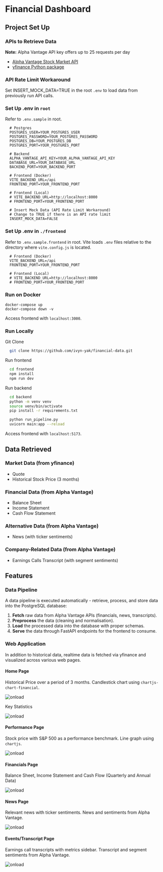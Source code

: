 
# Financial Dashboard

## Project Set Up

### APIs to Retrieve Data 
**Note:** Alpha Vantage API key offers up to 25 requests per day
- [Alpha Vantage Stock Market API](https://www.alphavantage.co/documentation/)  
- [yfinance Python package](https://ranaroussi.github.io/yfinance/)

### API Rate Limit Workaround
Set INSERT_MOCK_DATA=TRUE in the root `.env` to load data from previously run API calls.

### Set Up .env in `root`
Refer to `.env.sample` in root.
```
  # Postgres
  POSTGRES_USER=YOUR_POSTGRES_USER
  POSTGRES_PASSWORD=YOUR_POSTGRES_PASSWORD
  POSTGRES_DB=YOUR_POSTGRES_DB
  POSTGRES_PORT=YOUR_POSTGRES_PORT

  # Backend
  ALPHA_VANTAGE_API_KEY=YOUR_ALPHA_VANTAGE_API_KEY
  DATABASE_URL=YOUR_DATABASE_URL
  BACKEND_PORT=YOUR_BACKEND_PORT

  # Frontend (Docker)
  VITE_BACKEND_URL=/api
  FRONTEND_PORT=YOUR_FRONTEND_PORT

  # Frontend (Local)
  # VITE_BACKEND_URL=http://localhost:8000
  # FRONTEND_PORT=YOUR_FRONTEND_PORT

  # Insert Mock Data (API Rate Limit Workaround)
  # Change to TRUE if there is an API rate limit 
  INSERT_MOCK_DATA=FALSE

```

### Set Up .env in `./frontend`
Refer to `.env.sample.frontend` in root.
Vite loads `.env` files relative to the directory where `vite.config.js` is located.

```
  # Frontend (Docker)
  VITE_BACKEND_URL=/api
  FRONTEND_PORT=YOUR_FRONTEND_PORT

  # Frontend (Local)
  # VITE_BACKEND_URL=http://localhost:8000
  # FRONTEND_PORT=YOUR_FRONTEND_PORT
```

### Run on Docker

```
docker-compose up
docker-compose down -v
```

Access frontend with `localhost:3000`.

### Run Locally

Git Clone

```bash
  git clone https://github.com/ivyn-yak/financial-data.git
```
    
Run frontend

```bash
  cd frontend
  npm install
  npm run dev
```

Run backend

```bash
  cd backend
  python -m venv venv
  source venv/bin/activate
  pip install -r requirements.txt

  python run_pipeline.py
  uvicorn main:app --reload
```

Access frontend with `localhost:5173`.

## Data Retrieved
### Market Data (from yfinance)
- Quote
- Historical Stock Price (3 months)

### Financial Data (from Alpha Vantage)
- Balance Sheet
- Income Statement
- Cash Flow Statement

### Alternative Data (from Alpha Vantage)
- News (with ticker sentiments)

### Company-Related Data (from Alpha Vantage)
- Earnings Calls Transcript (with segment sentiments)

## Features
### Data Pipeline
A data pipeline is executed automatically - retrieve, process, and store data into the PostgreSQL database:

1. **Fetch** raw data from Alpha Vantage APIs (financials, news, transcripts).  
2. **Preprocess** the data (cleaning and normalisation).  
3. **Load** the processed data into the database with proper schemas.  
4. **Serve** the data through FastAPI endpoints for the frontend to consume.  

### Web Application
In addition to historical data, realtime data is fetched via yfinance and visualized across various web pages.

#### Home Page
Historical Price over a period of 3 months. Candlestick chart using `chartjs-chart-financial`.

![onload](/frontend/public/stockchart.png)

Key Statistics 

![onload](/frontend/public/keystats.png)

#### Performance Page
Stock price with S&P 500 as a performance benchmark. Line graph using `chartjs`.

![onload](/frontend/public/performance.png)

#### Financials Page
Balance Sheet, Income Statement and Cash Flow (Quarterly and Annual Data)

![onload](/frontend/public/balance.png)

#### News Page
Relevant news with ticker sentiments. News and sentiments from Alpha Vantage.

![onload](/frontend/public/news.png)

#### Events/Transcript Page
Earnings call transcripts with metrics sidebar. Transcript and segment sentiments from Alpha Vantage.

![onload](/frontend/public/transcript.png)
